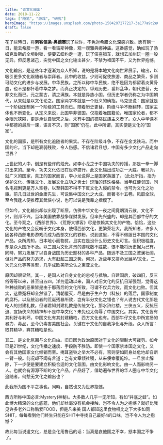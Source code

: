 ```yaml
---
title: "论文化输出"
date: 2018-11-22
tags: ["随笔", "游戏", "研究"]
heroImage: "https://images.unsplash.com/photo-1504207277217-3a177a9c2e08?ixlib=rb-1.2.1&q=80&fm=jpg&crop=entropy&cs=tinysrgb&w=2000&fit=max&ixid=eyJhcHBfaWQiOjExNzczfQ"
draft: false
---
```


花了些時日，将**刺客信条·奥德赛**玩了些许，不免对希腊文化深感兴致。愿有朝一日，能去希腊一游，看一看宙斯神像，观一观雅典娜神庙。这番感觉，确如玩了汤姆克鲁斯的全境封锁，便要去纽约走一遭，玩了侠盗猎车，就想去加州玩一圈一般无异。但反思诸己，突觉中国之文化输出甚少，不禁为祖国不平，又为世界抱憾。


文化输出，是这些年才逐渐为众人所知，说的是将本地文化向世界展示，输出，以吸引更多文化跟随者与崇拜者。此中的收益，少则可促使旅游、商品之繁荣，多则可助文化的进步与发展。中华民族，之所以称中华民族，绝不是因为都留着炎黄骨血，也不是都怀着中华之梦。而真正决定的，纵观历史，番邦乱华，朝代更替，无非文化而已。元之蒙古，清之满族，本就是异族小国，但历史学者仍称之为中国朝代，从来就是以文化论之。国家两字本就是一个贬义的确指。马克思说：国家就是一个阶级压制另一个阶级的工具而已。随着历史更替，阶级斗争不断翻转，国家主体也不断变化。从定义来说，此国早非彼国。仅抱着唯国籍论，唯国家论者，都不免眼光狭隘，更是承认自唐宋之后，未有中国的狭隘民族主义者了。众人中学课本中都德的最后一课，语言不灭，则“国家”仍在。此中所谓，其实便是文化的“国家”。

文化的国家，是所有文化追随者的果实。不存在阶级斗争，不存在金戈铁马。而中国的它，当下却是衰弱残败，令人伤感。不信诸君且想，中国有多少文化产品走向世界？

上世纪的人中，倒是有些许的烛光。如李小龙之于中国功夫的传播，那是一拳一脚打出来的。至今，功夫文化依旧在世界盛行。此文化输出成功之一大胜。我以为，就广义的国家，真正的国家而言，李小龙说得上是国家英雄了。（此处所指，指为保护文化、传播文化、发展文化立功之勇士）琼瑶的还珠格格，当年红便邻国，同名电视剧更是万人空巷，以至韩国不得不下反文化入侵的禁令。也可为文化之功臣。前几日过世的金庸先生，可说集中国文化之大成，而著书十五卷。风靡全球，至今我逢人便推荐其武侠小说，也可以说是我辈之楷模了。


但如今，文化输出却似出现了断层，仿佛中华文化一夜之间竟烟消云散。文化不兴，则邦不兴。当年美国依靠战争谋财发展，但率先兴盛的，却是其西部牛仔的文化。至今观之，《西部世界》、《荒野大镖客》尽是依赖其文化的产物。恰恰，这些文化的产物又会反哺于文化本身，使得西部文化，更繁荣壮大。我所知者，许多人因各种西部电影游戏而成为西部文化的铁粉。说到这里，不得不佩服日本国的文化产品。众所周知，日本地小而物贫。且实在是没什么历史文化可言。但积极程度，却是众大国所不及。以三国为文化背景的游戏数不胜数，恨不能将历史据为己有。同時，努力发展了以自身战国为历史题材的各种产品。随远不及三国之波澜壮阔，但对产品的努力追求，大有赶超三国之势。何况，近些年又拼命发展AV文化，二次元文化等等类型，几乎成欧美所公认之東亚文化。



原因却很显然。其一，是国人对自身文化的忽视与抵触。自建国后，破四旧，反三俗等等以来，甚至自五四，洋务运动以来，国人对旧文化的反抗日渐强烈，觉得这种种战败的恶果皆是由于那落后的文化所致。可谓不仅兵力败，而文化也败。但其实，这番冤枉却全然错了。清朝覆灭，尽是由于生产力（科技）的落后，国家制度的腐朽，以及统治者的荒诞残暴所致，岂有半分文化之错也？有人说古代文化那是吃人的封建礼教，但诸君知封建礼教是传统文化，那水浒红楼，三侠五义，反抗压迫、宣扬侠义的精神却不是中华文化？未免也太侮辱了中国文化。其实，文化皆有其利好与利坏。中国文化有其封建糟粕，西方文化也有。西部牛仔文化中所宣扬的暴力、毒品，至今仍毒害美国社会。关键在于文化的自我净化与升级。众人所言：取其精华，弃其糟粕是也。


其二，是文化氛围与文化自由。旧日因为政治原因对于文化的限制大可裁剪。如今已是21世纪，文化传播之速度、手段防不胜防。即使一个国家禁本国之文化，又会有其他国家文化倾销而至。掩耳盗铃之举大不必有，否则便如同身处危地却自断一臂一般。何况却不闻有言道：岂有文章倾社稷，从来佞幸覆乾坤。一旦禁止解除，下一步便是要建立积极合适的文化氛围。由文化影响文化，由一人而影响另一人。也就会有源源不断的文化产品。产品好了，借助遍布世界的华人圈与中华文化追随者，何愁无文化之输出也？

此我所为国不平之事也。同時，自然也又为世界抱憾。

西方所称中国必言:Mystery(神秘)。大多数人几乎一无所知，有如“井底之蛙”。如此博大精深的文化底蕴，他们却丝毫没有机会接触，岂不令人为之抱憾？就好比我见许多老外口称酷爱FOOD，但是凡来美 国人都知这里食物相比之下大多如同SHIT，每每看到他们终生只能在SHIT中寻找自己最好4的口味，岂不令人为之抱憾？


故此每当说道文化，总是会化用鲁迅的话：当真是哀他国之不幸，怒本国之不争了。